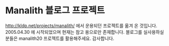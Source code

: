 Manalith 블로그 프로젝트
====

http://kldp.net/projects/manalith/ 에서 운용되던 프로젝트를 옮겨 온 것입니다.
2005.04.30 에 시작되었으며 현재는 참고 용으로만 존재합니다.
블로그를 실사용하실 분들은 manalith20 프로젝트를 활용해주세요. 감사합니다.
